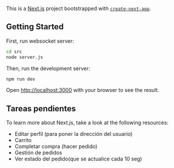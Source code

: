 This is a [Next.js](https://nextjs.org) project bootstrapped with [`create-next-app`](https://nextjs.org/docs/app/api-reference/cli/create-next-app).

## Getting Started

First, run websocket server:

```bash
cd src
node server.js
```

Then, run the development server:

```bash
npm run dev
```

Open [http://localhost:3000](http://localhost:3000) with your browser to see the result.

## Tareas pendientes

To learn more about Next.js, take a look at the following resources:

 - Editar perfil (para poner la dirección del usuario)
 - Carrito
 - Completar compra (hacer pedido)
 - Gestión de pedidos
 - Ver estado del pedido(que se actualice cada 10 seg)

